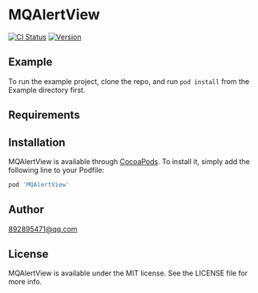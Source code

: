 # MQAlertView

[![CI Status](http://img.shields.io/travis/892895471@qq.com/MQAlertView.svg?style=flat)](https://travis-ci.org/xiaoyao250/MQAlertView/MQAlertView)
[![Version](https://img.shields.io/cocoapods/v/MQAlertView.svg?style=flat)](http://cocoapods.org/pods/MQAlertView)

## Example

To run the example project, clone the repo, and run `pod install` from the Example directory first.

## Requirements

## Installation

MQAlertView is available through [CocoaPods](http://cocoapods.org). To install
it, simply add the following line to your Podfile:

```ruby
pod 'MQAlertView'
```

## Author

892895471@qq.com

## License

MQAlertView is available under the MIT license. See the LICENSE file for more info.
